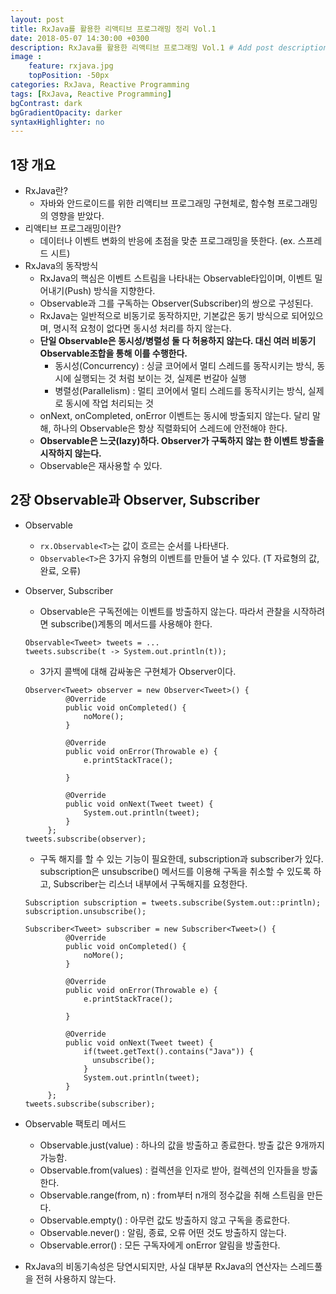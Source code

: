 ```yaml
---
layout: post
title: RxJava를 활용한 리액티브 프로그래밍 정리 Vol.1
date: 2018-05-07 14:30:00 +0300
description: RxJava를 활용한 리액티브 프로그래밍 Vol.1 # Add post description (optional)
image : 
    feature: rxjava.jpg
    topPosition: -50px
categories: RxJava, Reactive Programming
tags: [RxJava, Reactive Programming]
bgContrast: dark
bgGradientOpacity: darker
syntaxHighlighter: no
---
```

## 1장 개요
- RxJava란?
  - 자바와 안드로이드를 위한 리액티브 프로그래밍 구현체로, 함수형 프로그래밍의 영향을 받았다.
- 리액티브 프로그래밍이란?
  - 데이터나 이벤트 변화의 반응에 초점을 맞춘 프로그래밍을 뜻한다. (ex. 스프레드 시트)
- RxJava의 동작방식
  - RxJava의 핵심은 이벤트 스트림을 나타내는 Observable타입이며, 이벤트 밀어내기(Push) 방식을 지향한다.
  - Observable과 그를 구독하는 Observer(Subscriber)의 쌍으로 구성된다.
  - RxJava는 일반적으로 비동기로 동작하지만, 기본값은 동기 방식으로 되어있으며, 명시적 요청이 없다면 동시성 처리를 하지 않는다.
  - __단일 Observable은 동시성/병렬성 둘 다 허용하지 않는다. 대신 여러 비동기 Observable조합을 통해 이를 수행한다.__
    - 동시성(Concurrency) : 싱글 코어에서 멀티 스레드를 동작시키는 방식, 동시에 실행되는 것 처럼 보이는 것, 실제론 번갈아 실행
    - 병렬성(Parallelism) : 멀티 코어에서 멀티 스레드를 동작시키는 방식, 실제로 동시에 작업 처리되는 것
  - onNext, onCompleted, onError 이벤트는 동시에 방출되지 않는다. 달리 말해, 하나의 Observable은 항상 직렬화되어 스레드에 안전해야 한다.
  - __Observable은 느긋(lazy)하다. Observer가 구독하지 않는 한 이벤트 방출을 시작하지 않는다.__
  - Observable은 재사용할 수 있다.

## 2장 Observable과 Observer, Subscriber
- Observable
  - `rx.Observable<T>`는 값이 흐르는 순서를 나타낸다.
  - `Observable<T>`은 3가지 유형의 이벤트를 만들어 낼 수 있다. (T 자료형의 값, 완료, 오류)
- Observer, Subscriber
  - Observable은 구독전에는 이벤트를 방출하지 않는다. 따라서 관찰을 시작하려면 subscribe()계통의 메서드를 사용해야 한다.
   ```
   Observable<Tweet> tweets = ...
   tweets.subscribe(t -> System.out.println(t));
   ```
  - 3가지 콜백에 대해 감싸놓은 구현체가 Observer이다.
  ```
  Observer<Tweet> observer = new Observer<Tweet>() {
           @Override
           public void onCompleted() {
               noMore();
           }

           @Override
           public void onError(Throwable e) {
               e.printStackTrace();

           }

           @Override
           public void onNext(Tweet tweet) {
               System.out.println(tweet);
           }
       };
  tweets.subscribe(observer);     
  ```

  - 구독 해지를 할 수 있는 기능이 필요한데, subscription과 subscriber가 있다. subscription은 unsubscribe() 메서드를 이용해 구독을 취소할 수 있도록 하고, Subscriber는 리스너 내부에서 구독해지를 요청한다.
  ```
  Subscription subscription = tweets.subscribe(System.out::println);
  subscription.unsubscribe();
  ```
  ```
  Subscriber<Tweet> subscriber = new Subscriber<Tweet>() {
           @Override
           public void onCompleted() {
               noMore();
           }

           @Override
           public void onError(Throwable e) {
               e.printStackTrace();

           }

           @Override
           public void onNext(Tweet tweet) {
               if(tweet.getText().contains("Java")) {
                 unsubscribe();
               }
               System.out.println(tweet);
           }
       };
  tweets.subscribe(subscriber);
  ```
- Observable 팩토리 메서드
  - Observable.just(value) : 하나의 값을 방출하고 종료한다. 방출 값은 9개까지 가능함.
  - Observable.from(values) : 컬렉션을 인자로 받아, 컬렉션의 인자들을 방춣한다.
  - Observable.range(from, n) : from부터 n개의 정수값을 취해 스트림을 만든다.
  - Observable.empty() : 아무런 값도 방출하지 않고 구독을 종료한다.
  - Observable.never() : 알림, 종료, 오류 어떤 것도 방출하지 않는다.
  - Observable.error() : 모든 구독자에게 onError 알림을 방출한다.
- RxJava의 비동기속성은 당연시되지만, 사실 대부분 RxJava의 연산자는 스레드풀을 전혀 사용하지 않는다.
